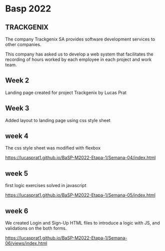 # Basp 2022
## TRACKGENIX 
The company Trackgenix SA provides software development services to other companies.

This company has asked us to develop a web system that facilitates the recording of hours worked by each employee in each project and work team.

## Week 2
Landing page created for project Trackgenix by Lucas Prat

## Week 3
Added layout to landing page using css style sheet

## week 4
The css style sheet was modified with flexbox

https://lucasprat1.github.io/BaSP-M2022-Etapa-1/Semana-04/index.html

## week 5
first logic exercises solved in javascript

https://lucasprat1.github.io/BaSP-M2022-Etapa-1/Semana-05/index.html

## week 6
We created Login and Sign-Up HTML files to introduce a logic with JS, and validations on the both forms. 

https://lucasprat1.github.io/BaSP-M2022-Etapa-1/Semana-06/views/index.html